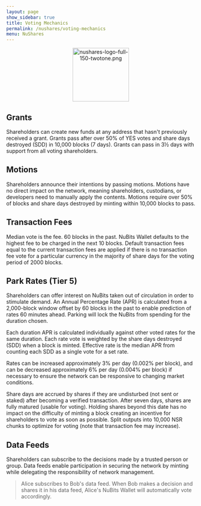 ```yaml
---
layout: page
show_sidebar: true
title: Voting Mechanics
permalink: /nushares/voting-mechanics
menu: NuShares
---
```

<center><img src="{{ site.url }}{{ site.baseurl }}/assets/nushares-logo-full-150-twotone.png" width="150" height="143" alt="nushares-logo-full-150-twotone.png" /></center>

## Grants

Shareholders can create new funds at any address that hasn't previously received a grant. Grants pass after over 50% of YES votes and share days destroyed (SDD) in 10,000 blocks (7 days). Grants can pass in 3½ days with support from all voting shareholders.

## Motions

Shareholders announce their intentions by passing motions. Motions have no direct impact on the network, meaning shareholders, custodians, or developers need to manually apply the contents. Motions require over 50% of blocks and share days destroyed by minting within 10,000 blocks to pass.

## Transaction Fees

Median vote is the fee. 60 blocks in the past. NuBits Wallet defaults to the highest fee to be charged in the next 10 blocks. Default transaction fees equal to the current transaction fees are applied if there is no transaction fee vote for a particular currency in the majority of share days for the voting period of 2000 blocks.

## Park Rates (Tier 5)

Shareholders can offer interest on NuBits taken out of circulation in order to stimulate demand. An Annual Percentage Rate (APR) is calculated from a 2,000-block window offset by 60 blocks in the past to enable prediction of rates 60 minutes ahead. Parking will lock the NuBits from spending for the duration chosen.

Each duration APR is calculated individually against other voted rates for the same duration. Each rate vote is weighted by the share days destroyed (SDD) when a block is minted. Effective rate is the median APR from counting each SDD as a single vote for a set rate.

Rates can be increased approximately 3% per day (0.002% per block), and can be decreased approximately 6% per day (0.004% per block) if necessary to ensure the network can be responsive to changing market conditions.

Share days are accrued by shares if they are undisturbed (not sent or staked) after becoming a verified transaction. After seven days, shares are fully matured (usable for voting). Holding shares beyond this date has no impact on the difficulty of minting a block creating an incentive for shareholders to vote as soon as possible. Split outputs into 10,000 NSR chunks to optimize for voting (note that transaction fee may increase).

## Data Feeds

Shareholders can subscribe to the decisions made by a trusted person or group. Data feeds enable participation in securing the network by minting while delegating the responsibility of network management.

> Alice subscribes to Bob's data feed. When Bob makes a decision and shares it in his data feed, Alice's NuBits Wallet will automatically vote accordingly.

